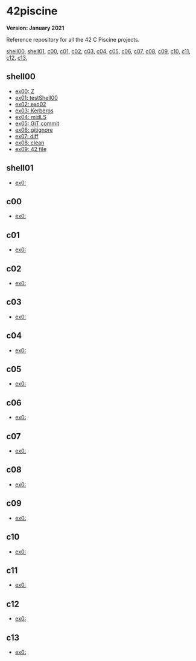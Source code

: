 # 42piscine

**Version: January 2021**

Reference repository for all the 42 C Piscine projects.

[shell00](#shell00),
[shell01](#shell01),
[c00](#c00),
[c01](#c01),
[c02](#c02),
[c03](#c03),
[c04](#c04),
[c05](#c05),
[c06](#c06),
[c07](#c07),
[c08](#c08),
[c09](#c09),
[c10](#c10),
[c11](#c11),
[c12](#c12),
[c13](#c13),

## shell00

- [ex00: Z](/shell00/ex00/z)
- [ex01: testShell00](/shell00/ex01/)
- [ex02: exo02](/shell00/ex02/)
- [ex03: Kerberos](/shell00/ex03/klist.txt)
- [ex04: midLS](/shell00/ex04/midLS)
- [ex05: GiT commit](/shell00/ex05/git_commit.sh)
- [ex06: gitignore](/shell00/ex06/git_ignore.sh)
- [ex07: diff](/shell00/ex07/b)
- [ex08: clean](/shell00/ex08/clean)
- [ex09: 42 file](/shell00/ex09/ft_magic)

## shell01

- [ex0: ](//ex0/)

## c00

- [ex0: ](//ex0/)

## c01
- [ex0: ](//ex0/)

## c02
- [ex0: ](//ex0/)

## c03
- [ex0: ](//ex0/)

## c04
- [ex0: ](//ex0/)

## c05
- [ex0: ](//ex0/)

## c06
- [ex0: ](//ex0/)

## c07
- [ex0: ](//ex0/)

## c08
- [ex0: ](//ex0/)

## c09
- [ex0: ](//ex0/)

## c10
- [ex0: ](//ex0/)

## c11
- [ex0: ](//ex0/)

## c12
- [ex0: ](//ex0/)

## c13
- [ex0: ](//ex0/)

